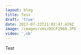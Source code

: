 ```yaml
---
layout: blog
title: Test
draft: 'true'
date: 2017-07-22T21:02:47.429Z
image: /images/cms/DSCF1960.JPG
video: ',nb'
---
```

Test

